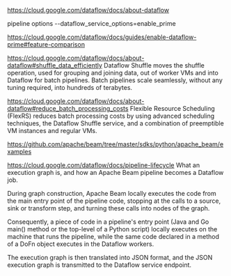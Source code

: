 
https://cloud.google.com/dataflow/docs/about-dataflow

pipeline options
--dataflow_service_options=enable_prime

https://cloud.google.com/dataflow/docs/guides/enable-dataflow-prime#feature-comparison

https://cloud.google.com/dataflow/docs/about-dataflow#shuffle_data_efficiently
Dataflow Shuffle moves the shuffle operation, used for grouping and joining data, out of worker VMs and into Dataflow for batch pipelines. Batch pipelines scale seamlessly, without any tuning required, into hundreds of terabytes.

https://cloud.google.com/dataflow/docs/about-dataflow#reduce_batch_processing_costs
Flexible Resource Scheduling (FlexRS) reduces batch processing costs by using advanced scheduling techniques, the Dataflow Shuffle service, and a combination of preemptible VM instances and regular VMs.

https://github.com/apache/beam/tree/master/sdks/python/apache_beam/examples

https://cloud.google.com/dataflow/docs/pipeline-lifecycle
What an execution graph is, and how an Apache Beam pipeline becomes a Dataflow job.

During graph construction, Apache Beam locally executes the code from the main entry point of the pipeline code, stopping at the calls to a source, sink or transform step, and turning these calls into nodes of the graph. 

Consequently, a piece of code in a pipeline's entry point (Java and Go main() method or the top-level of a Python script) locally executes on the machine that runs the pipeline, while the same code declared in a method of a DoFn object executes in the Dataflow workers.

The execution graph is then translated into JSON format, and the JSON execution graph is transmitted to the Dataflow service endpoint.

